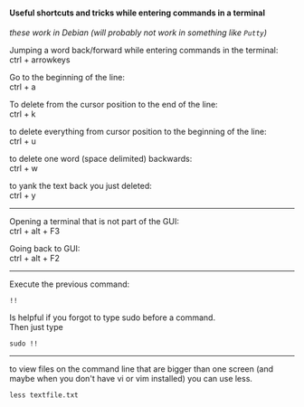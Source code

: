 #### Useful shortcuts and tricks while entering commands in a terminal

*these work in Debian (will probably not work in something like `Putty`)*

Jumping a word back/forward while entering commands in the terminal:\
ctrl + arrowkeys

Go to the beginning of the line:\
ctrl + a

To delete from the cursor position to the end of the line:\
ctrl + k

to delete everything from cursor position to the beginning of the line:\
ctrl + u

to delete one word (space delimited) backwards:\
ctrl + w

to yank the text back you just deleted:\
ctrl + y


***

Opening a terminal that is not part of the GUI:\
ctrl + alt + F3

Going back to GUI:\
ctrl + alt + F2

***

Execute the previous command:
```
!!
```

Is helpful if you forgot to type sudo before a command.\
Then just type
```
sudo !!
```

***

to view files on the command line that are bigger than one screen (and maybe when you don't have vi or vim installed) you can use less.
```
less textfile.txt
```
